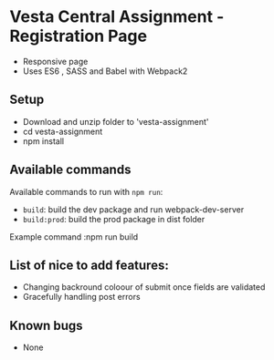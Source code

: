 # Vesta Central Assignment - Registration Page 

- Responsive page
- Uses ES6 , SASS and Babel with Webpack2



## Setup

- Download and unzip folder to 'vesta-assignment' 
- cd vesta-assignment
- npm install

## Available commands

Available commands to run with `npm run`: 

 
 - `build`: build the dev package and run webpack-dev-server
 - `build:prod`: build the prod package in dist folder

 Example command :npm run build

 

 ## List of nice to add features:
 - Changing backround coloour of submit once fields are validated
 - Gracefully handling post errors
 
 ## Known bugs
 -  None





 